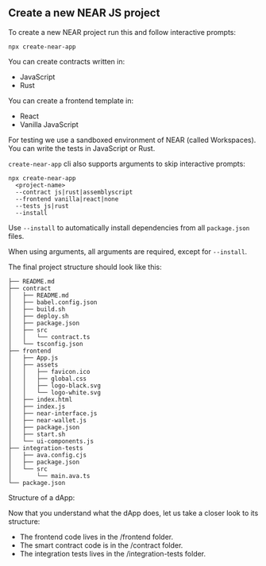 ## Create a new NEAR JS project

To create a new NEAR project run this and follow interactive prompts:

```
npx create-near-app
```

You can create contracts written in:

- JavaScript
- Rust

You can create a frontend template in:

- React
- Vanilla JavaScript

For testing we use a sandboxed environment of NEAR (called Workspaces). You can write the tests in JavaScript or Rust.

`create-near-app` cli also supports arguments to skip interactive prompts:

```
npx create-near-app
  <project-name>
  --contract js|rust|assemblyscript
  --frontend vanilla|react|none
  --tests js|rust
  --install
```

Use `--install` to automatically install dependencies from all `package.json` files.

When using arguments, all arguments are required, except for `--install`.

The final project structure should look like this:

```
├── README.md
├── contract
│   ├── README.md
│   ├── babel.config.json
│   ├── build.sh
│   ├── deploy.sh
│   ├── package.json
│   ├── src
│   │   └── contract.ts
│   └── tsconfig.json
├── frontend
│   ├── App.js
│   ├── assets
│   │   ├── favicon.ico
│   │   ├── global.css
│   │   ├── logo-black.svg
│   │   └── logo-white.svg
│   ├── index.html
│   ├── index.js
│   ├── near-interface.js
│   ├── near-wallet.js
│   ├── package.json
│   ├── start.sh
│   └── ui-components.js
├── integration-tests
│   ├── ava.config.cjs
│   ├── package.json
│   └── src
│       └── main.ava.ts
└── package.json
```

Structure of a dApp:

Now that you understand what the dApp does, let us take a closer look to its structure:

- The frontend code lives in the /frontend folder.
- The smart contract code is in the /contract folder.
- The integration tests lives in the /integration-tests folder.